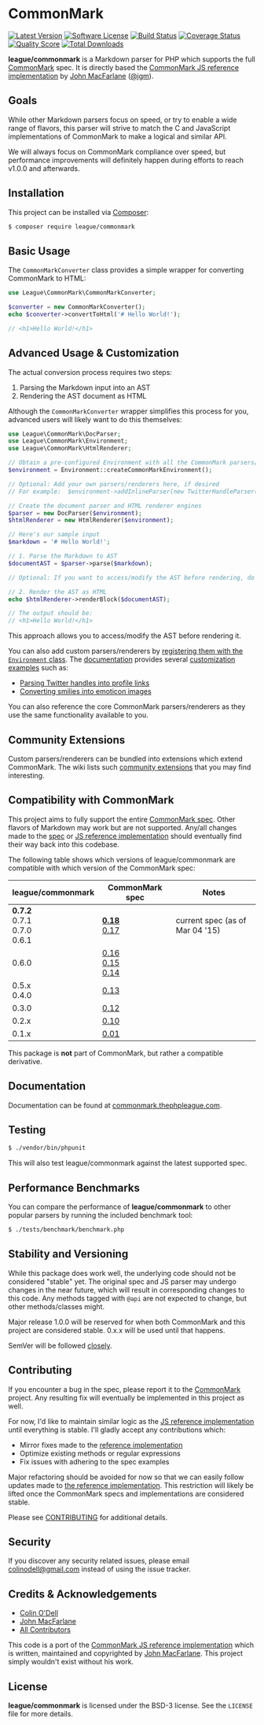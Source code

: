 # CommonMark

[![Latest Version](https://img.shields.io/packagist/v/league/commonmark.svg?style=flat-square)](https://packagist.org/packages/league/commonmark)
[![Software License](http://img.shields.io/badge/License-BSD--3-brightgreen.svg?style=flat-square)](LICENSE)
[![Build Status](https://img.shields.io/travis/thephpleague/commonmark/master.svg?style=flat-square)](https://travis-ci.org/thephpleague/commonmark)
[![Coverage Status](https://img.shields.io/scrutinizer/coverage/g/thephpleague/commonmark.svg?style=flat-square)](https://scrutinizer-ci.com/g/thephpleague/commonmark/code-structure)
[![Quality Score](https://img.shields.io/scrutinizer/g/thephpleague/commonmark.svg?style=flat-square)](https://scrutinizer-ci.com/g/thephpleague/commonmark)
[![Total Downloads](https://img.shields.io/packagist/dt/league/commonmark.svg?style=flat-square)](https://packagist.org/packages/league/commonmark)

**league/commonmark** is a Markdown parser for PHP which supports the full [CommonMark] spec.  It is directly based the [CommonMark JS reference implementation][commonmark.js] by [John MacFarlane] \([@jgm]\).

## Goals

While other Markdown parsers focus on speed, or try to enable a wide range of flavors, this parser will 
strive to match the C and JavaScript implementations of CommonMark to make a logical and similar API.

We will always focus on CommonMark compliance over speed, but performance improvements will definitely 
happen during efforts to reach v1.0.0 and afterwards.

## Installation

This project can be installed via [Composer]:

``` bash
$ composer require league/commonmark
```

## Basic Usage

The `CommonMarkConverter` class provides a simple wrapper for converting CommonMark to HTML:

```php
use League\CommonMark\CommonMarkConverter;

$converter = new CommonMarkConverter();
echo $converter->convertToHtml('# Hello World!');

// <h1>Hello World!</h1>
```

## Advanced Usage & Customization

The actual conversion process requires two steps:

 1. Parsing the Markdown input into an AST
 2. Rendering the AST document as HTML

Although the `CommonMarkConverter` wrapper simplifies this process for you, advanced users will likely want to do this themselves:

```php
use League\CommonMark\DocParser;
use League\CommonMark\Environment;
use League\CommonMark\HtmlRenderer;

// Obtain a pre-configured Environment with all the CommonMark parsers/renderers ready-to-go
$environment = Environment::createCommonMarkEnvironment();

// Optional: Add your own parsers/renderers here, if desired
// For example:  $environment->addInlineParser(new TwitterHandleParser());

// Create the document parser and HTML renderer engines
$parser = new DocParser($environment);
$htmlRenderer = new HtmlRenderer($environment);

// Here's our sample input
$markdown = '# Hello World!';

// 1. Parse the Markdown to AST
$documentAST = $parser->parse($markdown);

// Optional: If you want to access/modify the AST before rendering, do it here

// 2. Render the AST as HTML
echo $htmlRenderer->renderBlock($documentAST);

// The output should be:
// <h1>Hello World!</h1>
```

This approach allows you to access/modify the AST before rendering it.

You can also add custom parsers/renderers by [registering them with the `Environment` class](http://commonmark.thephpleague.com/customization/environment/).
The [documentation][docs] provides several [customization examples][docs-examples] such as:

- [Parsing Twitter handles into profile links][docs-example-twitter]
- [Converting smilies into emoticon images][docs-example-smilies]

You can also reference the core CommonMark parsers/renderers as they use the same functionality available to you.

## Community Extensions

Custom parsers/renderers can be bundled into extensions which extend CommonMark.  The wiki lists such [community extensions](https://github.com/thephpleague/commonmark/wiki/Community-Extensions) that you may find interesting.

## Compatibility with CommonMark ##

This project aims to fully support the entire [CommonMark spec]. Other flavors of Markdown may work but are not supported.  Any/all changes made to the [spec][CommonMark spec] or [JS reference implementation][commonmark.js] should eventually find their way back into this codebase.

The following table shows which versions of league/commonmark are compatible with which version of the CommonMark spec:

<table>
    <thead>
        <tr>
            <th>league/commonmark</th>
            <th>CommonMark spec</th>
            <th>Notes</th>
        </tr>
    </thead>
    <tbody>
        <tr>
            <td><strong>0.7.2</strong><br>0.7.1<br>0.7.0<br>0.6.1</td>
            <td><strong><a href="http://spec.commonmark.org/0.18/">0.18</a></strong><br><a href="http://spec.commonmark.org/0.17/">0.17</a></td>
            <td>current spec (as of Mar 04 '15)</td>
        </tr>
        <tr>
            <td>0.6.0</td>
            <td><a href="http://spec.commonmark.org/0.16/">0.16</a><br><a href="http://spec.commonmark.org/0.15/">0.15</a><br><a href="http://spec.commonmark.org/0.14/">0.14</a></td>
            <td></td>
        </tr>
        <tr>
            <td>0.5.x<br>0.4.0</td>
            <td><a href="http://spec.commonmark.org/0.13/">0.13</a></td>
            <td></td>
        </tr>
        <tr>
            <td>0.3.0</td>
            <td><a href="http://spec.commonmark.org/0.12/">0.12</a></td>
            <td></td>
        </tr>
        <tr>
            <td>0.2.x</td>
            <td><a href="http://spec.commonmark.org/0.10/">0.10</a></td>
            <td></td>
        </tr>
        <tr>
            <td>0.1.x</td>
            <td><a href="https://github.com/jgm/CommonMark/blob/2cf0750a7a507eded4cf3c9a48fd1f924d0ce538/spec.txt">0.01</a></td>
            <td></td>
        </tr>
    </tbody>
</table>

This package is **not** part of CommonMark, but rather a compatible derivative.

## Documentation

Documentation can be found at [commonmark.thephpleague.com][docs].

## Testing

``` bash
$ ./vendor/bin/phpunit
```

This will also test league/commonmark against the latest supported spec.

## Performance Benchmarks

You can compare the performance of **league/commonmark** to other popular parsers by running the included benchmark tool:
 
``` bash
$ ./tests/benchmark/benchmark.php
```

## Stability and Versioning

While this package does work well, the underlying code should not be considered "stable" yet.  The original spec and JS parser may undergo changes in the near future, which will result in corresponding changes to this code.  Any methods tagged with `@api` are not expected to change, but other methods/classes might.

Major release 1.0.0 will be reserved for when both CommonMark and this project are considered stable. 0.x.x will be used until that happens.

SemVer will be followed [closely](http://semver.org/).

## Contributing

If you encounter a bug in the spec, please report it to the [CommonMark] project.  Any resulting fix will eventually be implemented in this project as well.

For now, I'd like to maintain similar logic as the [JS reference implementation][commonmark.js] until everything is stable.  I'll gladly accept any contributions which:

 * Mirror fixes made to the [reference implementation][commonmark.js]
 * Optimize existing methods or regular expressions
 * Fix issues with adhering to the spec examples

Major refactoring should be avoided for now so that we can easily follow updates made to [the reference implementation][commonmark.js].  This restriction will likely be lifted once the CommonMark specs and implementations are considered stable.

Please see [CONTRIBUTING](https://github.com/thephpleague/commonmark/blob/master/CONTRIBUTING.md) for additional details.

## Security

If you discover any security related issues, please email colinodell@gmail.com instead of using the issue tracker.

## Credits & Acknowledgements

- [Colin O'Dell][@colinodell]
- [John MacFarlane][@jgm]
- [All Contributors]

This code is a port of the [CommonMark JS reference implementation][commonmark.js] which is written, maintained and copyrighted by [John MacFarlane].  This project simply wouldn't exist without his work.

## License ##

**league/commonmark** is licensed under the BSD-3 license.  See the `LICENSE` file for more details.

[CommonMark]: http://commonmark.org/
[CommonMark spec]: http://spec.commonmark.org/
[commonmark.js]: https://github.com/jgm/commonmark.js
[John MacFarlane]: http://johnmacfarlane.net
[docs]: http://commonmark.thephpleague.com/
[docs-examples]: http://commonmark.thephpleague.com/customization/overview/#examples
[docs-example-twitter]: http://commonmark.thephpleague.com/customization/inline-parsing#example-1---twitter-handles
[docs-example-smilies]: http://commonmark.thephpleague.com/customization/inline-parsing#example-2---emoticons
[All Contributors]: https://github.com/thephpleague/commonmark/contributors
[@colinodell]: https://github.com/colinodell
[@jgm]: https://github.com/jgm
[jgm/stmd]: https://github.com/jgm/stmd
[Composer]: https://getcomposer.org/
